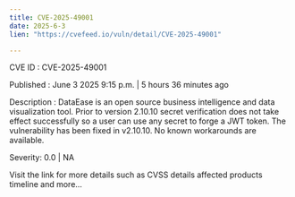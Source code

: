 ```yaml
---
title: CVE-2025-49001
date: 2025-6-3
lien: "https://cvefeed.io/vuln/detail/CVE-2025-49001"

---
```


CVE ID : CVE-2025-49001

Published :  June 3
2025
9:15 p.m. | 5 hours
36 minutes ago

Description : DataEase is an open source business intelligence and data visualization tool. Prior to version 2.10.10
secret verification does not take effect successfully
so a user can use any secret to forge a JWT token. The vulnerability has been fixed in v2.10.10. No known workarounds are available.

Severity: 0.0 | NA

Visit the link for more details
such as CVSS details
affected products
timeline
and more...
